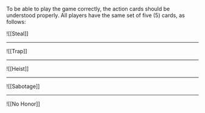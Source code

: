 To be able to play the game correctly, the action cards should be understood properly. All players have the same set of five (5) cards, as follows:

![[Steal]]

---
![[Trap]]

---
![[Heist]]

---
![[Sabotage]]

---
![[No Honor]]